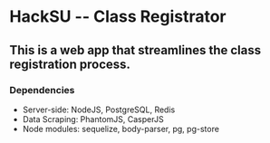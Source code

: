 # HackSU -- Class Registrator

## This is a web app that streamlines the class registration process.

### Dependencies

- Server-side: NodeJS, PostgreSQL, Redis
- Data Scraping: PhantomJS, CasperJS
- Node modules: sequelize, body-parser, pg, pg-store
